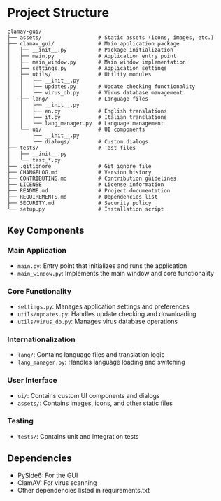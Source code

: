 # Project Structure

```
clamav-gui/
├── assets/                  # Static assets (icons, images, etc.)
├── clamav_gui/              # Main application package
│   ├── __init__.py          # Package initialization
│   ├── main.py              # Application entry point
│   ├── main_window.py       # Main window implementation
│   ├── settings.py          # Application settings
│   ├── utils/               # Utility modules
│   │   ├── __init__.py
│   │   ├── updates.py       # Update checking functionality
│   │   └── virus_db.py      # Virus database management
│   ├── lang/                # Language files
│   │   ├── __init__.py
│   │   ├── en.py            # English translations
│   │   ├── it.py            # Italian translations
│   │   └── lang_manager.py  # Language management
│   └── ui/                  # UI components
│       ├── __init__.py
│       └── dialogs/         # Custom dialogs
├── tests/                   # Test files
│   ├── __init__.py
│   └── test_*.py
├── .gitignore               # Git ignore file
├── CHANGELOG.md             # Version history
├── CONTRIBUTING.md          # Contribution guidelines
├── LICENSE                  # License information
├── README.md                # Project documentation
├── REQUIREMENTS.md          # Dependencies list
├── SECURITY.md              # Security policy
└── setup.py                 # Installation script
```

## Key Components

### Main Application
- `main.py`: Entry point that initializes and runs the application
- `main_window.py`: Implements the main window and core functionality

### Core Functionality
- `settings.py`: Manages application settings and preferences
- `utils/updates.py`: Handles update checking and downloading
- `utils/virus_db.py`: Manages virus database operations

### Internationalization
- `lang/`: Contains language files and translation logic
- `lang_manager.py`: Handles language loading and switching

### User Interface
- `ui/`: Contains custom UI components and dialogs
- `assets/`: Contains images, icons, and other static files

### Testing
- `tests/`: Contains unit and integration tests

## Dependencies
- PySide6: For the GUI
- ClamAV: For virus scanning
- Other dependencies listed in requirements.txt
